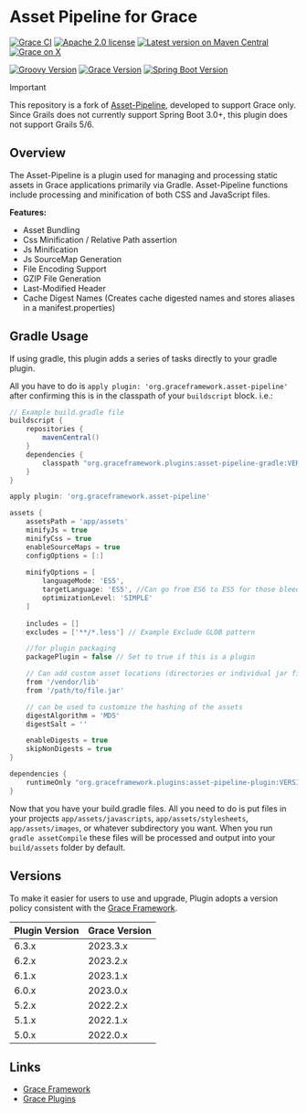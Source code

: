 # Asset Pipeline for Grace

[![Grace CI](https://github.com/graceframework/grace-asset-pipeline/workflows/Grace%20CI/badge.svg?style=flat)](https://github.com/graceframework/grace-asset-pipeline/actions?query=workflow%3A%Grace+CI%22)
[![Apache 2.0 license](https://img.shields.io/badge/License-APACHE%202.0-green.svg?logo=APACHE&style=flat)](https://opensource.org/licenses/Apache-2.0)
[![Latest version on Maven Central](https://img.shields.io/maven-central/v/org.graceframework.plugins/asset-pipeline-core.svg?label=Maven%20Central&logo=apache-maven&style=flat)](https://search.maven.org/search?q=g:org.graceframework.plugins)
[![Grace on X](https://img.shields.io/twitter/follow/graceframework?style=social)](https://twitter.com/graceframework)

[![Groovy Version](https://img.shields.io/badge/Groovy-4.0.24-blue?style=flat&color=4298b8)](https://groovy-lang.org/releasenotes/groovy-4.0.html)
[![Grace Version](https://img.shields.io/badge/Grace-2023.3.0-blue?style=flat&color=f49b06)](https://github.com/graceframework/grace-framework/releases/tag/v2023.3.0-M1)
[![Spring Boot Version](https://img.shields.io/badge/Spring_Boot-3.3.7-blue?style=flat&color=6db33f)](https://github.com/spring-projects/spring-boot/releases/tag/v3.3.7)

> [!IMPORTANT]
> This repository is a fork of [Asset-Pipeline](https://github.com/bertramdev/asset-pipeline), developed to support Grace only. 
> Since Grails does not currently support Spring Boot 3.0+, this plugin does not support Grails 5/6.

## Overview

The Asset-Pipeline is a plugin used for managing and processing static assets in Grace applications primarily via Gradle. Asset-Pipeline functions include processing and minification of both CSS and JavaScript files.

**Features:**

* Asset Bundling
* Css Minification / Relative Path assertion
* Js Minification
* Js SourceMap Generation
* File Encoding Support
* GZIP File Generation
* Last-Modified Header
* Cache Digest Names (Creates cache digested names and stores aliases in a manifest.properties)

## Gradle Usage

If using gradle, this plugin adds a series of tasks directly to your gradle plugin. 

All you have to do is `apply plugin: 'org.graceframework.asset-pipeline'` after confirming this is in the classpath of your `buildscript` block. i.e.:

```groovy
// Example build.gradle file
buildscript {
    repositories {
        mavenCentral()
    }
    dependencies {
        classpath "org.graceframework.plugins:asset-pipeline-gradle:VERSION"
    }
}

apply plugin: 'org.graceframework.asset-pipeline'

assets {
    assetsPath = 'app/assets'
    minifyJs = true
    minifyCss = true
    enableSourceMaps = true
    configOptions = [:]
  
    minifyOptions = [
        languageMode: 'ES5',
        targetLanguage: 'ES5', //Can go from ES6 to ES5 for those bleeding edgers
        optimizationLevel: 'SIMPLE'
    ]
  
    includes = []
    excludes = ['**/*.less'] // Example Exclude GLOB pattern

    //for plugin packaging
    packagePlugin = false // Set to true if this is a plugin

    // Can add custom asset locations (directories or individual jar files)
    from '/vendor/lib'
    from '/path/to/file.jar'

    // can be used to customize the hashing of the assets
    digestAlgorithm = 'MD5'
    digestSalt = ''

    enableDigests = true
    skipNonDigests = true
}

dependencies {
    runtimeOnly "org.graceframework.plugins:asset-pipeline-plugin:VERSION"
}

```

Now that you have your build.gradle files. All you need to do is put files in your projects `app/assets/javascripts`, `app/assets/stylesheets`, `app/assets/images`, or whatever subdirectory you want.
When you run `gradle assetCompile` these files will be processed and output into your `build/assets` folder by default.

## Versions

To make it easier for users to use and upgrade, Plugin adopts a version policy consistent with the [Grace Framework](https://github.com/graceframework/grace-framework).

| Plugin Version | Grace Version |
|----------------|---------------|
| 6.3.x          | 2023.3.x      |
| 6.2.x          | 2023.2.x      |
| 6.1.x          | 2023.1.x      |
| 6.0.x          | 2023.0.x      |
| 5.2.x          | 2022.2.x      |
| 5.1.x          | 2022.1.x      |
| 5.0.x          | 2022.0.x      |

## Links

- [Grace Framework](https://github.com/graceframework/grace-framework)
- [Grace Plugins](https://github.com/grace-plugins)
